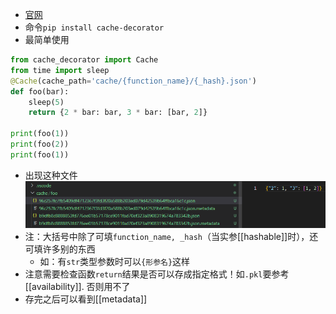 - [官网](https://pypi.org/project/cache-decorator/)
- 命令`pip install cache-decorator`
- 最简单使用

```python
from cache_decorator import Cache
from time import sleep
@Cache(cache_path='cache/{function_name}/{_hash}.json')
def foo(bar):
    sleep(5)
    return {2 * bar: bar, 3 * bar: [bar, 2]}

print(foo(1))
print(foo(2))
print(foo(1))
```
- 出现这种文件 ![](cached-files.png)
- 注：大括号中除了可填`function_name, _hash`（当实参[[hashable]]时），还可填许多别的东西
  - 如：有`str`类型参数时可以`{形参名}`这样
- 注意需要检查函数`return`结果是否可以存成指定格式！如`.pkl`要参考[[availability]]. 否则用不了
- 存完之后可以看到[[metadata]]